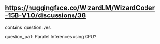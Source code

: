 ## https://huggingface.co/WizardLM/WizardCoder-15B-V1.0/discussions/38

contains_question: yes

question_part: Parallel Inferences using GPU?